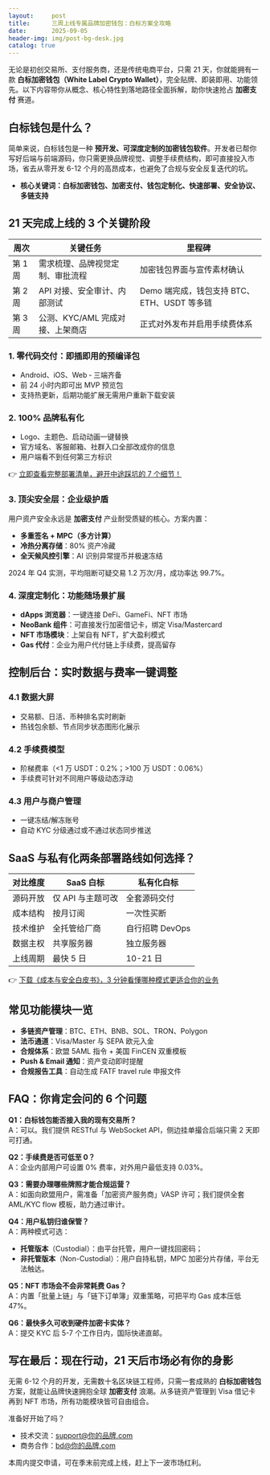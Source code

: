 ```yaml
---
layout:     post
title:      三周上线专属品牌加密钱包：白标方案全攻略
date:       2025-09-05
header-img: img/post-bg-desk.jpg
catalog: true
---
```


无论是初创交易所、支付服务商，还是传统电商平台，只需 21 天，你就能拥有一款 **白标加密钱包（White Label Crypto Wallet）**，完全贴牌、即装即用、功能领先。以下内容带你从概念、核心特性到落地路径全面拆解，助你快速抢占 **加密支付** 赛道。

## 白标钱包是什么？

简单来说，白标钱包是一种 **预开发、可深度定制的加密钱包软件**。开发者已帮你写好后端与前端源码，你只需更换品牌视觉、调整手续费结构，即可直接投入市场，省去从零开发 6-12 个月的高昂成本，也避免了合规与安全反复迭代的坑。

- **核心关键词：白标加密钱包、加密支付、钱包定制化、快速部署、安全协议、多链支持**

## 21 天完成上线的 3 个关键阶段

| 周次 | 关键任务 | 里程碑 |
|---|---|---|
| 第 1 周 | 需求梳理、品牌视觉定制、审批流程 | 加密钱包界面与宣传素材确认 |
| 第 2 周 | API 对接、安全审计、内部测试 | Demo 端完成，钱包支持 BTC、ETH、USDT 等多链 |
| 第 3 周 | 公测、KYC/AML 完成对接、上架商店 | 正式对外发布并启用手续费体系 |

### 1. 零代码交付：即插即用的预编译包
- Android、iOS、Web ‑ 三端齐备  
- 前 24 小时内即可出 MVP 预览包  
- 支持热更新，后期功能扩展无需用户重新下载安装  

### 2. 100% 品牌私有化
- Logo、主题色、启动动画一键替换  
- 官方域名、客服邮箱、社群入口全部改成你的信息  
- 用户端看不到任何第三方标识  

👉 [立即查看完整部署清单，避开中途踩坑的 7 个细节！](https://okxdog.com/)

### 3. 顶尖安全层：企业级护盾
用户资产安全永远是 **加密支付** 产业耐受质疑的核心。方案内置：
- **多重签名 + MPC（多方计算）**  
- **冷热分离存储**：80% 资产冷藏  
- **全天候风控引擎**：AI 识别异常提币并极速冻结  

2024 年 Q4 实测，平均阻断可疑交易 1.2 万次/月，成功率达 99.7%。

### 4. 深度定制化：功能随场景扩展
- **dApps 浏览器**：一键连接 DeFi、GameFi、NFT 市场  
- **NeoBank 组件**：可直接发行加密借记卡，绑定 Visa/Mastercard  
- **NFT 市场模块**：上架自有 NFT，扩大盈利模式  
- **Gas 代付**：企业为用户代付链上手续费，提高留存  

## 控制后台：实时数据与费率一键调整

### 4.1 数据大屏
- 交易额、日活、币种排名实时刷新  
- 热钱包余额、节点同步状态图形化展示  

### 4.2 手续费模型
- 阶梯费率（<1 万 USDT：0.2%；>100 万 USDT：0.06%）  
- 手续费可针对不同用户等级动态浮动  

### 4.3 用户与商户管理
- 一键冻结/解冻账号  
- 自动 KYC 分级通过或不通过状态同步推送  

## SaaS 与私有化两条部署路线如何选择？

| 对比维度 | SaaS 白标 | 私有化白标 |
|---|---|---|
| 源码开放 | 仅 API 与主题可改 | 全套源码交付 |
| 成本结构 | 按月订阅 | 一次性买断 |
| 技术维护 | 全托管给厂商 | 自行招聘 DevOps |
| 数据主权 | 共享服务器 | 独立服务器 |
| 上线周期 | 最快 5 日 | 10-21 日 |

👉 [下载《成本与安全白皮书》，3 分钟看懂哪种模式更适合你的业务](https://okxdog.com/)

## 常见功能模块一览  
- **多链资产管理**：BTC、ETH、BNB、SOL、TRON、Polygon  
- **法币通道**：Visa/Master 与 SEPA 欧元入金  
- **合规体系**：欧盟 5AML 指令 + 美国 FinCEN 双重模板  
- **Push & Email 通知**：资产变动即时提醒  
- **合规报告工具**：自动生成 FATF travel rule 申报文件  

## FAQ：你肯定会问的 6 个问题

**Q1：白标钱包能否接入我的现有交易所？**  
A：可以。我们提供 RESTful 与 WebSocket API，侧边挂单撮合后端只需 2 天即可打通。

**Q2：手续费是否可低至 0？**  
A：企业内部用户可设置 0% 费率，对外用户最低支持 0.03%。

**Q3：需要办理哪些牌照才能合规运营？**  
A：如面向欧盟用户，需准备「加密资产服务商」VASP 许可；我们提供全套 AML/KYC flow 模板，助力通过审计。

**Q4：用户私钥归谁保管？**  
A：两种模式可选：  
- **托管版本**（Custodial）：由平台托管，用户一键找回密码；  
- **非托管版本**（Non-Custodial）：用户自持私钥，MPC 加密分片存储，平台无法触达。

**Q5：NFT 市场会不会非常耗费 Gas？**  
A：内置「批量上链」与「链下订单簿」双重策略，可把平均 Gas 成本压低 47%。

**Q6：最快多久可收到硬件加密卡实体？**  
A：提交 KYC 后 5-7 个工作日内，国际快递直邮。

## 写在最后：现在行动，21 天后市场必有你的身影

无需 6-12 个月的开发，无需数十名区块链工程师，只需一套成熟的 **白标加密钱包** 方案，就能让品牌快速拥抱全球 **加密支付** 浪潮。从多链资产管理到 Visa 借记卡再到 NFT 市场，所有功能模块皆可自由组合。  

准备好开始了吗？  
- 技术交流：support@你的品牌.com  
- 商务合作：bd@你的品牌.com  

本周内提交申请，可在季末前完成上线，赶上下一波市场红利。